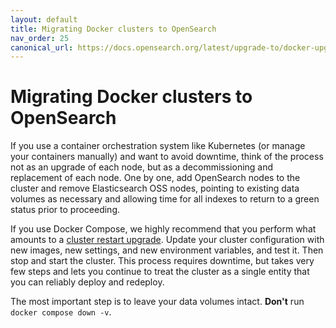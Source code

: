 ```yaml
---
layout: default
title: Migrating Docker clusters to OpenSearch
nav_order: 25
canonical_url: https://docs.opensearch.org/latest/upgrade-to/docker-upgrade-to/
---
```


# Migrating Docker clusters to OpenSearch

If you use a container orchestration system like Kubernetes (or manage your containers manually) and want to avoid downtime, think of the process not as an upgrade of each node, but as a decommissioning and replacement of each node. One by one, add OpenSearch nodes to the cluster and remove Elasticsearch OSS nodes, pointing to existing data volumes as necessary and allowing time for all indexes to return to a green status prior to proceeding.

If you use Docker Compose, we highly recommend that you perform what amounts to a [cluster restart upgrade]({{site.url}}{{site.baseurl}}/upgrade-to/upgrade-to/). Update your cluster configuration with new images, new settings, and new environment variables, and test it. Then stop and start the cluster. This process requires downtime, but takes very few steps and lets you continue to treat the cluster as a single entity that you can reliably deploy and redeploy.

The most important step is to leave your data volumes intact. **Don't** run `docker compose down -v`.
